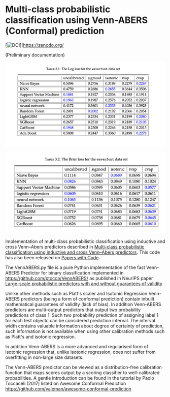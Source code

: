 # Multi-class probabilistic classification using Venn-ABERS (Conformal) prediction

[![DOI](https://zenodo.org/badge/458585236.svg)](https://zenodo.org/

(Preliminary documentation)

![Log loss wavefront dataset](https://github.com/valeman/Multi-class-probabilistic-classification/blob/main/results/wavefront%20log%20loss.png)

![Brier loss wavefront dataset](https://github.com/valeman/Multi-class-probabilistic-classification/blob/main/results/wavefront%20brier%20loss.png)

Implementation of multi-class probabilistic classification using inductive and cross Venn–Abers predictors described in [Multi-class probabilistic classification using inductive and cross Venn–Abers predictors](https://proceedings.mlr.press/v60/manokhin17a.html). This code has also been released on [Papers with Code](https://paperswithcode.com/search?q_meta=&q_type=&q=Multi-class+probabilistic+classification+using+inductive+and+cross+Venn–Abers+predictors).

The VennABERS.py file is a pure Python implementation of the fast Venn-ABERS Predictor for binary classification implemented in https://github.com/ptocca/VennABERS/ as published in NeurIPS paper [Large-scale probabilistic predictors with and without guarantees of validity](https://proceedings.neurips.cc/paper/2015/hash/a9a1d5317a33ae8cef33961c34144f84-Abstract.html)

Unlike other methods such as Platt's scaler and Isotonic Regression Venn-ABERS predictors (being a form of conformal prediction) contain inbuilt mathematical guarantees of validity (lack of bias). In addition Venn-ABERS predictors are multi-output predictors that output two probability predictions of class 1. Such two probability prediction of assigning label 1 for each test objectc can be considered prediction interval. The interval width contains valuable information about degree of certainty of prediction, such information is not available when using other calibration methods such as Platt's and isotonic regression. 

In addition Venn-ABERS is a more advanced and regularised form of isotonic regression that, unlike isotonic regression, does not suffer from overfitting in non-large size datasets.

The Venn-ABERS predictor can be viewed as a distribution-free calibration function that maps scores output by a scoring classifier to well-calibrated probabilities. A gentle introduction can be found in the tutorial by Paolo Toccaceli (2017) listed on Awesome Conformal Prediction https://github.com/valeman/awesome-conformal-prediction


